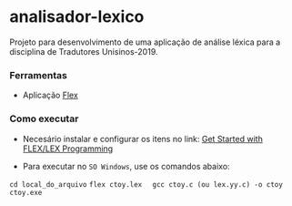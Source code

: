 ﻿# analisador-lexico

Projeto para desenvolvimento de uma aplicação de análise léxica para a disciplina de Tradutores Unisinos-2019.


### Ferramentas

- Aplicação [Flex](https://github.com/westes/flex)


### Como executar

- Necesário instalar e configurar os itens no link: [Get Started with FLEX/LEX Programming](https://codedost.com/flex/)

- Para executar no `SO Windows`, use os comandos abaixo:

``
cd local_do_arquivo
``
``
flex ctoy.lex  
``
``
gcc ctoy.c (ou lex.yy.c) -o ctoy  
``
``
ctoy.exe             
``

